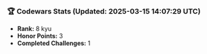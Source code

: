 ### 🏆 Codewars Stats (Updated: 2025-03-15 14:07:29 UTC)

- **Rank:** 8 kyu
- **Honor Points:** 3
- **Completed Challenges:** 1
